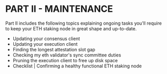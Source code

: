 # PART II - MAINTENANCE

Part II includes the following topics explaining ongoing tasks you'll require to keep your ETH staking node in great shape and up-to-date.

* Updating your consensus client
* Updating your execution client
* Finding the longest attestation slot gap
* Checking my eth validator's sync committee duties
* Pruning the execution client to free up disk space
* Checklist | Confirming a healthy functional ETH staking node
